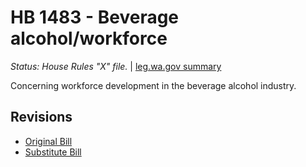 # HB 1483 - Beverage alcohol/workforce
*Status: House Rules "X" file.* | [leg.wa.gov summary](https://app.leg.wa.gov/billsummary?BillNumber=1483&Year=2021)

Concerning workforce development in the beverage alcohol industry.

## Revisions
* [Original Bill](1/)
* [Substitute Bill](S/)